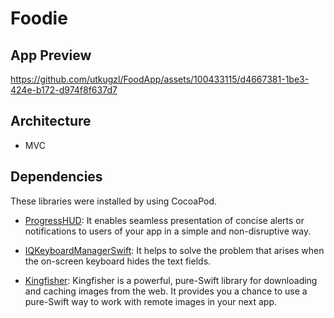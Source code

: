 # Foodie

## App Preview
https://github.com/utkugzl/FoodApp/assets/100433115/d4667381-1be3-424e-b172-d974f8f637d7

## Architecture 
- MVC 

## Dependencies
These libraries were installed by using CocoaPod.

- [ProgressHUD](https://github.com/relatedcode/ProgressHUD): It enables seamless presentation of concise alerts or notifications to users of your app in a simple and non-disruptive way.

- [IQKeyboardManagerSwift](https://github.com/Kilograpp/IQkeyboardManager): It helps to solve the problem that arises when the on-screen keyboard hides the text fields.

- [Kingfisher](https://github.com/onevcat/Kingfisher): Kingfisher is a powerful, pure-Swift library for downloading and caching images from the web. It provides you a chance to use a pure-Swift way to work with remote images in your next app.

